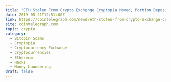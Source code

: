 ```yaml
---
title: "ETH Stolen From Crypto Exchange Cryptopia Moved, Portion Deposited on Exchange"
date: 2019-05-21T12:51:00Z
link: https://cointelegraph.com/news/eth-stolen-from-crypto-exchange-cryptopia-moved-portion-deposited-on-exchange?utm_medium=RSS&utm_source=hune
site: cointelegraph.com
topic: crypto
category:
  - Bitcoin Scams
  - Cryptopia
  - Cryptocurrency Exchange
  - Cryptocurrencies
  - Ethereum
  - Hacks
  - Money Laundering
draft: false
---
```

